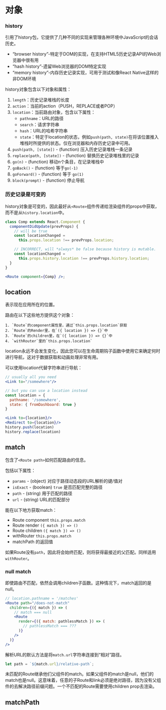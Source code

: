 # 对象

### history

引用了history包，它提供了几种不同的实现来管理各种环境中JavaScript的会话历史。

- “browser history”-特定于DOM的实现，在支持HTML5历史记录API的Web浏览器中很有用
- “hash history”-遗留Web浏览器的DOM特定实现
- “memory history”-内存历史记录实现，可用于测试和像React Native这样的非DOM环境

history对象包含以下对象和属性：

1. `length`：历史记录堆栈的长度
2. `action`：当前的action（PUSH，REPLACE或者POP）
3. `location`：当前路由对象，包含以下属性：
   * `pathname`：URL的路径
   * `search`：请求字符串
   * `hash`：URL的哈希字符串
   * `state`：特定于location的状态，例如`push(path, state)`在将该位置推入堆栈时所提供的状态。仅在浏览器和内存历史记录中可用。
4. `push(path, [state])` - (function) 压入历史记录堆栈一条记录
5. `replace(path, [state])` - (function) 替换历史记录堆栈里的记录
6. `go(n)` - (function) 移动n个条目，在记录堆栈中
7. `goBack()` - (function) 等于`go(-1)`
8. `goForward()` - (function) 等于 `go(1)`
9. `block(prompt)` - (function) 停止导航

### 历史记录是可变的

history对象是可变的，因此最好从`<Route>`组件传递给渲染组件的props中获取，而不是从`history.location`中。

```jsx
class Comp extends React.Component {
  componentDidUpdate(prevProps) {
    // will be true
    const locationChanged =
      this.props.location !== prevProps.location;

    // INCORRECT, will *always* be false because history is mutable.
    const locationChanged =
      this.props.history.location !== prevProps.history.location;
  }
}

<Route component={Comp} />;
```



## location

表示现在应用所在的位置。

路由在以下这些地方提供这个对象：

	1. `Route`的component属性里，通过`this.props.location`获取
 	2. `Route`的Render里，在`({ location }) => {}`中
 	3. `Route`的children里，在`({ location }) => {}`中
 	4. `withRouter`里的`this.props.location`

location永远不会发生变化，因此您可以在生命周期钩子函数中使用它来确定何时进行导航，这对于数据获取和动画处理非常有用。

可以使用location代替字符串进行导航：

```jsx
// usually all you need
<Link to="/somewhere"/>

// but you can use a location instead
const location = {
  pathname: '/somewhere',
  state: { fromDashboard: true }
}

<Link to={location}/>
<Redirect to={location}/>
history.push(location)
history.replace(location)
```



## match

包含了`<Route path>`如何匹配路由的信息。

包括以下属性：

* `params` - (object) 对应于路径动态段的URL解析的键/值对
* `isExact` - (boolean) `true` 是否匹配完整的路径
* `path` - (string) 用于匹配的路径
* `url` - (string) URL的匹配部分

能在以下地方获取match：

- Route component  `this.props.match`
- Route render `({ match }) => ()`
- Route children `({ match }) => ()`
- withRouter `this.props.match`
- matchPath  的返回值

如果Route没有`path`，因此将会始终匹配，则将获得最接近的父匹配。同样适用`withRouter`。

### null match

即使路由不匹配，依然会调用children子函数。这种情况下，match返回的是null。

```jsx
// location.pathname = '/matches'
<Route path="/does-not-match"
  children={({ match }) => (
    // match === null
    <Route
      render={({ match: pathlessMatch }) => (
        // pathlessMatch === ???
      )}
    />
  )}
/>
```

解析URL的默认方法是将`match.url`字符串连接到“相对”路径。

```javascript
let path = `${match.url}/relative-path`;
```

未匹配的Route继承他们父组件的match。如果父组件的match是null，他们的match也是null。这意味着，任意的子Route和link必须是绝对路径，因为没有父组件的去解决路径前缀问题。一个不匹配的Route需要使用children prop去渲染。

## matchPath





